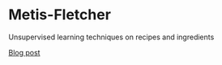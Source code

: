 # Metis-Fletcher

Unsupervised learning techniques on recipes and ingredients

[Blog post](http://gabll.github.io/blog/2015/03/28/clustering-recipes-and-ingredients/)